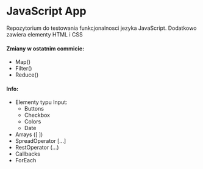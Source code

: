 # JavaScript App 
Repozytorium do testowania funkcjonalnosci jezyka JavaScript.
Dodatkowo zawiera elementy HTML i CSS
#### Zmiany w ostatnim commicie:
- Map()
- Filter()
- Reduce()
#### Info:
- Elementy typu Input:
  - Buttons
  - Checkbox
  - Colors
  - Date
- Arrays ([ ])
- SpreadOperator [...]
- RestOperator (...)
- Callbacks
- ForEach